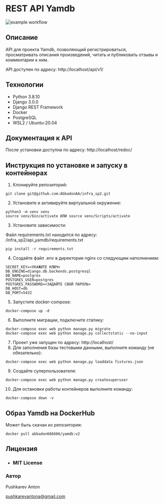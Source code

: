 # REST API Yamdb

![example workflow](https://github.com/AbbadonAA/yamdb_final/actions/workflows/yamdb_workflow.yml/badge.svg)

## Описание

API для проекта Yamdb, позволяющий регистрироваться, просматривать описания произведений, читать и публиковать отзывы и комментарии к ним.

API доступен по адресу: http://localhost/api/v1/

## Технологии
- Python 3.8.10
- Django 3.0.0
- Django REST Framework
- Docker
- PostgreSQL
- WSL2 / Ubuntu-20.04

## Документация к API
После установки доступна по адресу: http://localhost/redoc/

## Инструкция по установке и запуску в контейнерах
1. Клонируйте репозиторий:
```
git clone git@github.com:AbbadonAA/infra_sp2.git
```
2. Установите и активируйте виртуальной окружение:
```
python3 -m venv venv
source venv/bin/activate ИЛИ source venv/Scripts/activate
```
3. Установите зависимости:

Файл requirements.txt находится по адресу: /infra_sp2/api_yamdb/requirements.txt
```
pip install -r requirements.txt
```
4. Создайте файл .env в директории nginx со следующим наполнением:
```
SECRET_KEY=<УКАЖИТЕ КЛЮЧ>
DB_ENGINE=django.db.backends.postgresql
DB_NAME=postgres
POSTGRES_USER=postgres
POSTGRES_PASSWORD=<ЗАДАЙТЕ СВОЙ ПАРОЛЬ>
DB_HOST=db
DB_PORT=5432
```
5. Запустите docker-compose:
```
docker-compose up -d
```
6. Выполните миграции, подключите статику:
```
docker-compose exec web python manage.py migrate
docker-compose exec web python manage.py collectstatic --no-input
```
7. Проект уже запущен по адресу: http://localhost/
8. Для заполнения базы тестовыми данными, выполните команду (не обязательно):
```
docker-compose exec web python manage.py loaddata fixtures.json
```
9. Создайте суперпользователя:
```
docker-compose exec web python manage.py createsuperuser
```
10. Для остановки работы контейнеров выполните команду:
```
docker-compose down -v
```
## Образ Yamdb на DockerHub
Может быть скачан из репозитория:
```
docker pull abbadon666666/yamdb:v2
```

## Лицензия
- ### **MIT License**

### Автор
Pushkarev Anton

pushkarevantona@gmail.com
